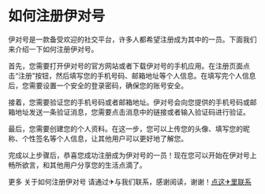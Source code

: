 # 如何注册伊对号

伊对号是一款备受欢迎的社交平台，许多人都希望注册成为其中的一员。下面我们来介绍一下如何注册伊对号。

首先，您需要打开伊对号的官方网站或者下载伊对号的手机应用。在注册页面点击“注册”按钮，然后填写您的手机号码、邮箱地址等个人信息。在填写完个人信息后，您需要设置一个安全的登录密码，确保您的账号安全。

接着，您需要验证您的手机号码或者邮箱地址。伊对号会向您提供的手机号码或邮箱地址发送一条验证消息，您需要点击消息中的链接或者输入验证码进行验证。

最后，您需要创建您的个人资料。在这一步，您可以上传您的头像、填写您的昵称、个性签名等个人信息，让其他用户可以更好地了解您。

完成以上步骤后，恭喜您成功注册成为伊对号的一员！现在您可以开始在伊对号上畅所欲言，和其他用户分享您的生活点滴了。

更多 关于如何注册伊对号 请通过✈与我们联系，感谢阅读，谢谢！[点这✈里联系](https://ss.k02.cc)